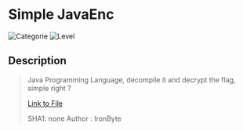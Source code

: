 # Simple JavaEnc
![Categorie](https://img.shields.io/badge/Category-Reverse%20Engineering-red?style=for-the-badge) ![Level](https://img.shields.io/badge/Difficulty-Easy-green?style=for-the-badge)


## Description
> Java Programming Language, decompile it and decrypt the flag, simple right ? 
>
> [Link to File](./javaEnc.class)
>
> SHA1: none
> Author : IronByte